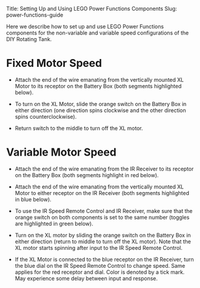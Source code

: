 Title: Setting Up and Using LEGO Power Functions Components
Slug: power-functions-guide

Here we describe how to set up and use LEGO Power Functions components
for the non-variable and variable speed configurations of the DIY
Rotating Tank.


# Fixed Motor Speed
- Attach the end of the wire emanating from the vertically mounted XL
  Motor to its receptor on the Battery Box (both segments highlighted
  below).



- To turn on the XL Motor, slide the orange switch on the Battery Box
  in either direction (one direction spins clockwise and the other
  direction spins counterclockwise).
- Return switch to the middle to turn off the XL motor.


# Variable Motor Speed
- Attach the end of the wire emanating from the IR Receiver to its
  receptor on the Battery Box (both segments highlight in red below).
- Attach the end of the wire emanating from the vertically mounted XL
  Motor to either receptor on the IR Receiver (both segments
  highlighted in blue below).


- To use the IR Speed Remote Control and IR Receiver, make sure that
  the orange switch on both components is set to the same number
  (toggles are highlighted in green below).
- Turn on the XL motor by sliding the orange switch on the Battery Box
  in either direction (return to middle to turn off the XL
  motor). Note that the XL motor starts spinning after input to the IR
  Speed Remote Control.
- If the XL Motor is connected to the blue receptor on the IR
  Receiver, turn the blue dial on the IR Speed Remote Control to
  change speed. Same applies for the red receptor and dial. Color is
  denoted by a tick mark. May experience some delay between input and
  response.
